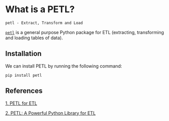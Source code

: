 # What is a PETL?


	petl - Extract, Transform and Load
	
		
[`petl`](https://petl.readthedocs.io/en/stable/) 
is a general purpose Python package for ETL 
(extracting, transforming and loading tables 
of data).

## Installation

We can install PETL by running the following command:

	pip install petl
	
## References

[1. PETL for ETL](https://www.analyticsvidhya.com/blog/2021/05/pandas-vs-petl-for-etl/)

[2. PETL: A Powerful Python Library for ETL](https://python.plainenglish.io/petl-a-powerful-python-library-for-etl-goodbye-pandas-f11eeb518e6d)


